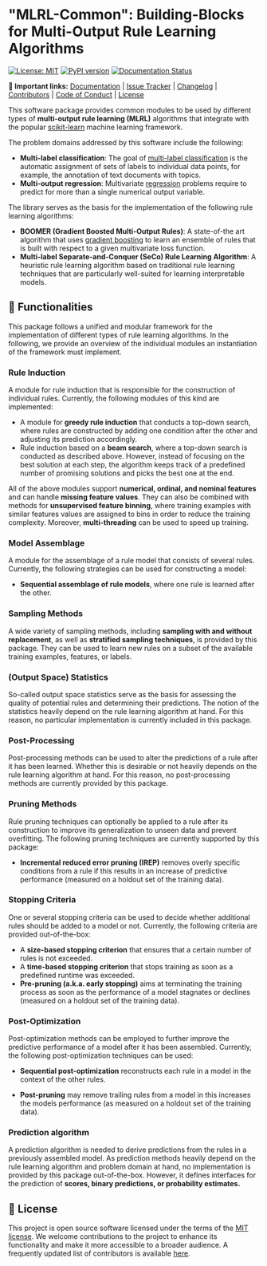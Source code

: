 # "MLRL-Common": Building-Blocks for Multi-Output Rule Learning Algorithms

[![License: MIT](https://img.shields.io/badge/License-MIT-yellow.svg)](https://opensource.org/licenses/MIT) [![PyPI version](https://badge.fury.io/py/mlrl-common.svg)](https://badge.fury.io/py/mlrl-common) [![Documentation Status](https://readthedocs.org/projects/mlrl-boomer/badge/?version=latest)](https://mlrl-boomer.readthedocs.io/en/latest/?badge=latest)

**:link: Important links:** [Documentation](https://mlrl-boomer.readthedocs.io/en/latest/) | [Issue Tracker](https://github.com/mrapp-ke/MLRL-Boomer/issues) | [Changelog](https://mlrl-boomer.readthedocs.io/en/latest/misc/CHANGELOG.html) | [Contributors](https://mlrl-boomer.readthedocs.io/en/latest/misc/CONTRIBUTORS.html) | [Code of Conduct](https://mlrl-boomer.readthedocs.io/en/latest/misc/CODE_OF_CONDUCT.html) | [License](https://mlrl-boomer.readthedocs.io/en/latest/misc/LICENSE.html)

This software package provides common modules to be used by different types of **multi-output rule learning (MLRL)** algorithms that integrate with the popular [scikit-learn](https://scikit-learn.org) machine learning framework.

The problem domains addressed by this software include the following:

- **Multi-label classification**: The goal of [multi-label classification](https://en.wikipedia.org/wiki/Multi-label_classification) is the automatic assignment of sets of labels to individual data points, for example, the annotation of text documents with topics.
- **Multi-output regression**: Multivariate [regression](https://en.wikipedia.org/wiki/Regression_analysis) problems require to predict for more than a single numerical output variable.

The library serves as the basis for the implementation of the following rule learning algorithms:

- **BOOMER (Gradient Boosted Multi-Output Rules)**: A state-of-the art algorithm that uses [gradient boosting](https://en.wikipedia.org/wiki/Gradient_boosting) to learn an ensemble of rules that is built with respect to a given multivariate loss function.
- **Multi-label Separate-and-Conquer (SeCo) Rule Learning Algorithm**: A heuristic rule learning algorithm based on traditional rule learning techniques that are particularly well-suited for learning interpretable models.

## :wrench: Functionalities

This package follows a unified and modular framework for the implementation of different types of rule learning algorithms. In the following, we provide an overview of the individual modules an instantiation of the framework must implement.

### Rule Induction

A module for rule induction that is responsible for the construction of individual rules. Currently, the following modules of this kind are implemented:

- A module for **greedy rule induction** that conducts a top-down search, where rules are constructed by adding one condition after the other and adjusting its prediction accordingly.
- Rule induction based on a **beam search**, where a top-down search is conducted as described above. However, instead of focusing on the best solution at each step, the algorithm keeps track of a predefined number of promising solutions and picks the best one at the end.

All of the above modules support **numerical, ordinal, and nominal features** and can handle **missing feature values**. They can also be combined with methods for **unsupervised feature binning**, where training examples with similar features values are assigned to bins in order to reduce the training complexity. Moreover, **multi-threading** can be used to speed up training.

### Model Assemblage

A module for the assemblage of a rule model that consists of several rules. Currently, the following strategies can be used for constructing a model:

- **Sequential assemblage of rule models**, where one rule is learned after the other.

### Sampling Methods

A wide variety of sampling methods, including **sampling with and without replacement**, as well as **stratified sampling techniques**, is provided by this package. They can be used to learn new rules on a subset of the available training examples, features, or labels.

### (Output Space) Statistics

So-called output space statistics serve as the basis for assessing the quality of potential rules and determining their predictions. The notion of the statistics heavily depend on the rule learning algorithm at hand. For this reason, no particular implementation is currently included in this package.

### Post-Processing

Post-processing methods can be used to alter the predictions of a rule after it has been learned. Whether this is desirable or not heavily depends on the rule learning algorithm at hand. For this reason, no post-processing methods are currently provided by this package.

### Pruning Methods

Rule pruning techniques can optionally be applied to a rule after its construction to improve its generalization to unseen data and prevent overfitting. The following pruning techniques are currently supported by this package:

- **Incremental reduced error pruning (IREP)** removes overly specific conditions from a rule if this results in an increase of predictive performance (measured on a holdout set of the training data).

### Stopping Criteria

One or several stopping criteria can be used to decide whether additional rules should be added to a model or not. Currently, the following criteria are provided out-of-the-box:

- A **size-based stopping criterion** that ensures that a certain number of rules is not exceeded.
- A **time-based stopping criterion** that stops training as soon as a predefined runtime was exceeded.
- **Pre-pruning (a.k.a. early stopping)** aims at terminating the training process as soon as the performance of a model stagnates or declines (measured on a holdout set of the training data).

### Post-Optimization

Post-optimization methods can be employed to further improve the predictive performance of a model after it has been assembled. Currently, the following post-optimization techniques can be used:

- **Sequential post-optimization** reconstructs each rule in a model in the context of the other rules.

- **Post-pruning** may remove trailing rules from a model in this increases the models performance (as measured on a holdout set of the training data).

### Prediction algorithm

A prediction algorithm is needed to derive predictions from the rules in a previously assembled model. As prediction methods heavily depend on the rule learning algorithm and problem domain at hand, no implementation is provided by this package out-of-the-box. However, it defines interfaces for the prediction of **scores, binary predictions, or probability estimates.**

## :scroll: License

This project is open source software licensed under the terms of the [MIT license](https://mlrl-boomer.readthedocs.io/en/latest/misc/LICENSE.html). We welcome contributions to the project to enhance its functionality and make it more accessible to a broader audience. A frequently updated list of contributors is available [here](https://mlrl-boomer.readthedocs.io/en/latest/misc/CONTRIBUTORS.html).
